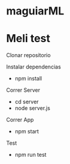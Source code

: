 # maguiarML

# Meli test

Clonar repositorio

Instalar dependencias 
  - npm install
  
Correr Server
  - cd server
  - node server.js
  
Correr App
  - npm start
  
Test
  - npm run test
